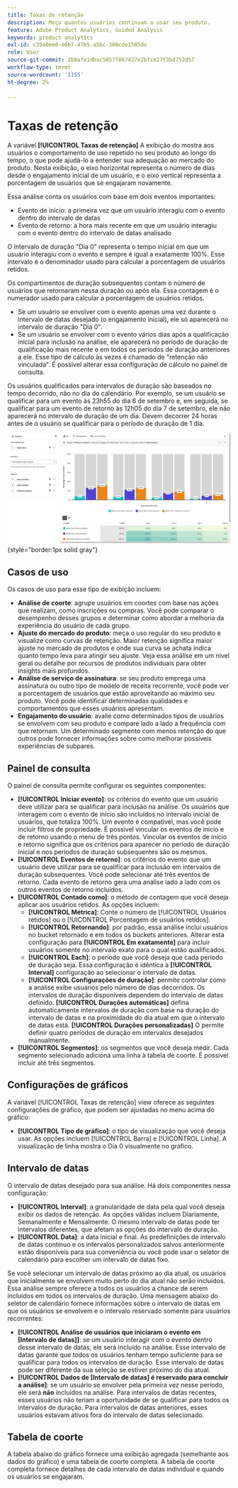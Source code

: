 ```yaml
---
title: Taxas de retenção
description: Meça quantos usuários continuam a usar seu produto.
feature: Adobe Product Analytics, Guided Analysis
keywords: product analytics
exl-id: c35a0ee0-e6b7-47b5-a5bc-308cde1585de
role: User
source-git-commit: 2b8afe1dbac5057f867437e2bfce27f3bd752d57
workflow-type: tm+mt
source-wordcount: '1155'
ht-degree: 2%

---
```


# Taxas de retenção

A variável **[!UICONTROL Taxas de retenção]** A exibição do mostra aos usuários o comportamento de uso repetido no seu produto ao longo do tempo, o que pode ajudá-lo a entender sua adequação ao mercado do produto. Nesta exibição, o eixo horizontal representa o número de dias desde o engajamento inicial de um usuário, e o eixo vertical representa a porcentagem de usuários que se engajaram novamente.

Essa análise conta os usuários com base em dois eventos importantes:

* Evento de início: a primeira vez que um usuário interagiu com o evento dentro do intervalo de datas
* Evento de retorno: a hora mais recente em que um usuário interagiu com o evento dentro do intervalo de datas analisado

O intervalo de duração &quot;Dia 0&quot; representa o tempo inicial em que um usuário interagiu com o evento e sempre é igual a exatamente 100%. Esse intervalo é o denominador usado para calcular a porcentagem de usuários retidos.

Os compartimentos de duração subsequentes contam o número de usuários que retornaram nessa duração ou após ela. Essa contagem é o numerador usado para calcular a porcentagem de usuários retidos.

* Se um usuário se envolver com o evento apenas uma vez durante o intervalo de datas desejado (o engajamento inicial), ele só aparecerá no intervalo de duração &quot;Dia 0&quot;.
* Se um usuário se envolver com o evento vários dias após a qualificação inicial para inclusão na análise, ele aparecerá no período de duração de qualificação mais recente e em todos os períodos de duração anteriores a ele. Esse tipo de cálculo às vezes é chamado de &quot;retenção não vinculada&quot;. É possível alterar essa configuração de cálculo no painel de consulta.

Os usuários qualificados para intervalos de duração são baseados no tempo decorrido, não no dia do calendário. Por exemplo, se um usuário se qualificar para um evento às 23h55 do dia 6 de setembro e, em seguida, se qualificar para um evento de retorno às 12h05 do dia 7 de setembro, ele não aparecerá no intervalo de duração de um dia. Devem decorrer 24 horas antes de o usuário se qualificar para o período de duração de 1 dia.

![Captura de tela Taxas de retenção](../assets/retention-rates.png){style="border:1px solid gray"}

## Casos de uso

Os casos de uso para esse tipo de exibição incluem:

* **Análise de coorte**: agrupe usuários em coortes com base nas ações que realizam, como inscrições ou compras. Você pode comparar o desempenho desses grupos e determinar como abordar a melhoria da experiência do usuário de cada grupo.
* **Ajuste do mercado do produto**: meça o uso regular do seu produto e visualize como curvas de retenção. Maior retenção significa maior ajuste no mercado de produtos e onde sua curva se achata indica quanto tempo leva para atingir seu ajuste. Veja essa análise em um nível geral ou detalhe por recursos de produtos individuais para obter insights mais profundos.
* **Análise de serviço de assinatura**: se seu produto emprega uma assinatura ou outro tipo de modelo de receita recorrente, você pode ver a porcentagem de usuários que estão aproveitando ao máximo seu produto. Você pode identificar determinadas qualidades e comportamentos que esses usuários apresentam.
* **Engajamento do usuário**: avalie como determinados tipos de usuários se envolvem com seu produto e compare lado a lado a frequência com que retornam. Um determinado segmento com menos retenção do que outros pode fornecer informações sobre como melhorar possíveis experiências de subpares.

## Painel de consulta

O painel de consulta permite configurar os seguintes componentes:

* **[!UICONTROL Iniciar evento]**: os critérios do evento que um usuário deve utilizar para se qualificar para inclusão na análise. Os usuários que interagem com o evento de início são incluídos no intervalo inicial de usuários, que totaliza 100%. Um evento é compatível, mas você pode incluir filtros de propriedade. É possível vincular os eventos de início e de retorno usando o menu de três pontos. Vincular os eventos de início e retorno significa que os critérios para aparecer no período de duração inicial e nos períodos de duração subsequentes são os mesmos.
* **[!UICONTROL Eventos de retorno]**: os critérios do evento que um usuário deve utilizar para se qualificar para inclusão em intervalos de duração subsequentes. Você pode selecionar até três eventos de retorno. Cada evento de retorno gera uma análise lado a lado com os outros eventos de retorno incluídos.
* **[!UICONTROL Contado como]**: o método de contagem que você deseja aplicar aos usuários retidos. As opções incluem: 
   * **[!UICONTROL Métrica]**: Conte o número de [!UICONTROL Usuários retidos] ou o [!UICONTROL Porcentagem de usuários retidos].
   * **[!UICONTROL Retornando]**: por padrão, essa análise inclui usuários no bucket retornado e em todos os buckets anteriores. Alterar esta configuração para **[!UICONTROL Em exatamente]** para incluir usuários somente no intervalo exato para o qual estão qualificados.
   * **[!UICONTROL Each]**: o período que você deseja que cada período de duração seja. Essa configuração é idêntica à **[!UICONTROL Interval]** configuração ao selecionar o intervalo de datas.
   * **[!UICONTROL Configurações de duração]**: permite controlar como a análise exibe usuários pelo número de dias decorridos. Os intervalos de duração disponíveis dependem do intervalo de datas definido. **[!UICONTROL Durações automáticas]** defina automaticamente intervalos de duração com base na duração do intervalo de datas e na proximidade do dia atual em que o intervalo de datas está. **[!UICONTROL Durações personalizadas]** O permite definir quatro períodos de duração em intervalos desejados manualmente.
* **[!UICONTROL Segmentos]**: os segmentos que você deseja medir. Cada segmento selecionado adiciona uma linha à tabela de coorte. É possível incluir até três segmentos.

## Configurações de gráficos

A variável [!UICONTROL Taxas de retenção] view oferece as seguintes configurações de gráfico, que podem ser ajustadas no menu acima do gráfico:

* **[!UICONTROL Tipo de gráfico]**: o tipo de visualização que você deseja usar. As opções incluem [!UICONTROL Barra] e [!UICONTROL Linha]. A visualização de linha mostra o Dia 0 visualmente no gráfico.

## Intervalo de datas

O intervalo de datas desejado para sua análise. Há dois componentes nessa configuração:

* **[!UICONTROL Interval]**: a granularidade de data pela qual você deseja exibir os dados de retenção. As opções válidas incluem Diariamente, Semanalmente e Mensalmente. O mesmo intervalo de datas pode ter intervalos diferentes, que afetam as opções do intervalo de duração.
* **[!UICONTROL Data]**: a data inicial e final. As predefinições de intervalo de datas contínuo e os intervalos personalizados salvos anteriormente estão disponíveis para sua conveniência ou você pode usar o seletor de calendário para escolher um intervalo de datas fixo.

Se você selecionar um intervalo de datas próximo ao dia atual, os usuários que inicialmente se envolvem muito perto do dia atual não serão incluídos. Essa análise sempre oferece a todos os usuários a chance de serem incluídos em todos os intervalos de duração. Uma mensagem abaixo do seletor de calendário fornece informações sobre o intervalo de datas em que os usuários se envolvem e o intervalo reservado somente para usuários recorrentes:

* **[!UICONTROL Análise de usuários que iniciaram o evento em [Intervalo de datas]]**: se um usuário interagir com o evento dentro desse intervalo de datas, ele será incluído na análise. Esse intervalo de datas garante que todos os usuários tenham tempo suficiente para se qualificar para todos os intervalos de duração. Esse intervalo de datas pode ser diferente da sua seleção se estiver próximo do dia atual.
* **[!UICONTROL Dados de [Intervalo de datas] é reservado para concluir a análise]**: se um usuário se envolver pela primeira vez nesse período, ele será **não** incluídos na análise. Para intervalos de datas recentes, esses usuários não teriam a oportunidade de se qualificar para todos os intervalos de duração. Para intervalos de datas anteriores, esses usuários estavam ativos fora do intervalo de datas selecionado.

## Tabela de coorte

A tabela abaixo do gráfico fornece uma exibição agregada (semelhante aos dados do gráfico) e uma tabela de coorte completa. A tabela de coorte completa fornece detalhes de cada intervalo de datas individual e quando os usuários se engajaram.
